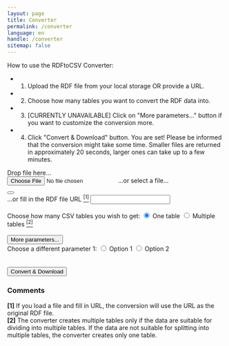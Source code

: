 ```yaml
---
layout: page
title: Converter
permalink: /converter
language: en
handle: /converter
sitemap: false
---
```

How to use the RDFtoCSV Converter:
- 1) Upload the RDF file from your local storage OR provide a URL.
- 2) Choose how many tables you want to convert the RDF data into.
- 3) [CURRENTLY UNAVAILABLE] Click on "More parameters..." button if you want to customize the conversion more.
- 4) Click "Convert & Download" button.
You are set! Please be informed that the conversion might take some time. Smaller files are returned in approximately 20 seconds, larger ones can take up to a few minutes.

<form id="rdfandconfiguration" action="https://rdf-to-csvw.onrender.com/rdftocsvw" method="post">
    <script src="https://ajax.googleapis.com/ajax/libs/jquery/1.11.1/jquery.min.js"></script>
    <div id="drop-zone">
        Drop file here...<br>
                <div id="holderForFileInputAndBin">
            <label class="label" id="labelForFileInput" for="file">
                <input type="file" name="file" id="file" required/>
                <span id="spanForFileInput">...or select a file...</span>
                <p id="fileName"></p>
            </label>
            <button class="clear-button" id="clearButton">
                <i class="fa-regular fa-trash-can"></i>
            </button>
        </div>
    </div>
    <div class="top-and-bottom-margin">
        <label for="fileURL">...or fill in the RDF file URL <a href="#comment-1"><sup class="comment-marker" data-index="1">[1]</sup></a></label>
        <input type="text" id="fileURL" name="fileURL" required> 
    </div>    
    <br>
    <div class="top-and-bottom-margin">
        <label>Choose how many CSV tables you wish to get:</label>
            <label>
            <input type="radio" name="choice" value="basicQuery" checked="checked" >
                One table
            </label>
            <label>
            <input type="radio" name="choice" value="splitQuery">
                Multiple tables <a href="#comment-2"><sup class="comment-marker" data-index="2">[2]</sup></a>
            </label>
    </div>    
        <br>
            <button id="toggleButton" class="top-and-bottom-margin">More parameters...</button>
        <div id="toggleContent">
            <label>Choose a different parameter 1:</label>
    <label>
        <input type="radio" name="choice2" value="opt1" >
            Option 1
        </label>
        <label>
        <input type="radio" name="choice2" value="opt2">
            Option 2
        </label><br>
        </div>
    <br><br>
    <input type="submit" value="Convert & Download" id="submitButton" class="top-and-bottom-margin">
</form>
<div>
    <div id="countdown" style="display: none;">30</div>
    <div id="patienceText" style="display: none;">The web service runs on free plan - please wait 30 seconds for the result. If you are not getting any file transfer until then, click on the convert button again.</div>
</div>
<div id="responsePlace">
<label id="previewLabel"></label>
</div>

<div id="errorMessage" style="color: red; display: none;"></div>

<div id="comments">
    <h3>Comments</h3>
    <div class="comment" id="comment-1">
        <strong>[1]</strong> If you load a file and fill in URL, the conversion will use the URL as the original RDF file.
    </div>
    <div class="comment" id="comment-2">
        <strong>[2]</strong> The converter creates multiple tables only if the data are suitable for dividing into multiple tables. If the data are not suitable for splitting into multiple tables, the converter creates only one table.
    </div>
</div>

<script type="text/javascript" src="https://ladymalande.github.io/{{ base.url }}/{{ 'assets/sendPost.js' | relative_url }}"></script>